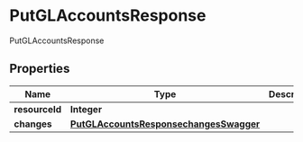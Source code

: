 

# PutGLAccountsResponse

PutGLAccountsResponse
## Properties

Name | Type | Description | Notes
------------ | ------------- | ------------- | -------------
**resourceId** | **Integer** |  |  [optional]
**changes** | [**PutGLAccountsResponsechangesSwagger**](PutGLAccountsResponsechangesSwagger.md) |  |  [optional]



